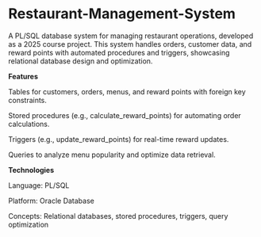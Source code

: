 # Restaurant-Management-System

A PL/SQL database system for managing restaurant operations, developed as a 2025 course project. This system handles orders, customer data, and reward points with automated procedures and triggers, showcasing relational database design and optimization.

**Features**

Tables for customers, orders, menus, and reward points with foreign key constraints.

Stored procedures (e.g., calculate_reward_points) for automating order calculations.

Triggers (e.g., update_reward_points) for real-time reward updates.

Queries to analyze menu popularity and optimize data retrieval.

**Technologies**

Language: PL/SQL

Platform: Oracle Database

Concepts: Relational databases, stored procedures, triggers, query optimization
